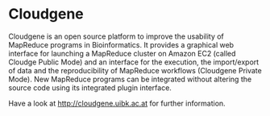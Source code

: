 Cloudgene
=========

Cloudgene is an open source platform to improve the usability of MapReduce programs in Bioinformatics. It provides a graphical web interface for launching a MapReduce cluster on Amazon EC2 (called Cloudge Public Mode) and an interface for the execution, the import/export of data and the reproducibility of MapReduce workflows (Cloudgene Private Mode). New MapReduce programs can be integrated without altering the source code using its integrated plugin interface. 

Have a look at http://cloudgene.uibk.ac.at for further information.
